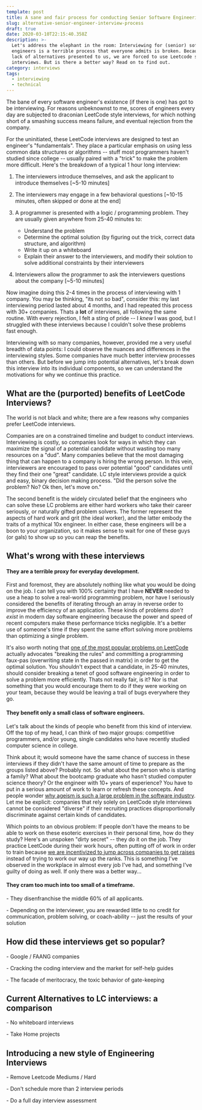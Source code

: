 ```yaml
---
template: post
title: A sane and fair process for conducting Senior Software Engineering interviews
slug: alternative-senior-engineer-interview-process
draft: true
date: 2020-03-10T22:15:40.358Z
description: >-
  Let's address the elephant in the room: Interviewing for (senior) software
  engineers is a terrible process that everyone admits is broken. Because of the
  lack of alternatives presented to us, we are forced to use Leetcode style
  interviews. But is there a better way? Read on to find out. 
category: interviews
tags:
  - interviewing
  - technical
---
```

The bane of every software engineer's existence (if there is one) has got to be interviewing. For reasons unbeknownst to me, scores of engineers every day are subjected to draconian LeetCode style interviews, for which nothing short of a smashing success means failure, and eventual rejection from the company. 

For the uninitiated, these LeetCode interviews are designed to test an engineer's "fundamentals". They place a particular emphasis on using less common data structures or algorithms -- stuff most programmers haven't studied since college --  usually paired with a "trick" to make the problem more difficult. Here's the breakdown of a typical 1 hour long interview:

1. The interviewers introduce themselves, and ask the applicant to introduce themselves \[~5-10 minutes]
2. The interviewers may engage in a few behavioral questions \[~10-15 minutes, often skipped or done at the end]
3. A programmer is presented with a logic / programming problem.  They are usually given anywhere from 25-40 minutes to:

   * Understand the problem 
   * Determine the optimal solution (by figuring out the trick, correct data structure, and algorithm)
   * Write it up on a whiteboard
   * Explain their answer to the interviewers, and modify their solution to solve additional constraints by their interviewers
4. Interviewers allow the programmer to ask the interviewers questions about the company \[~5-10 minutes]

Now imagine doing this 2-4 times in the process of interviewing with 1 company. You may be thinking, "its not so bad", consider this: my last interviewing period lasted about 4 months, and I had repeated this process with 30+ companies. Thats a **lot** of interviews, all following the same routine. With every rejection, I felt a sting of pride -- I *knew* I was good, but I struggled with these interviews because I couldn't solve these problems fast enough.

Interviewing with so many companies, however, provided me a very useful breadth of data points: I could observe the nuances and differences in the interviewing styles. Some companies have much better interview processes than others. But before we jump into potential alternatives, let's break down this interview into its individual components, so we can understand the motivations for why we continue this practice.

## What are the (purported) benefits of LeetCode Interviews?

The world is not black and white; there are a few reasons why companies prefer LeetCode interviews. 

Companies are on a constrained timeline and budget to conduct interviews. Interviewing is costly, so companies look for ways in which they can maximize the signal of a potential candidate without wasting too many resources on a "dud".  Many companies believe that the most damaging thing that can happen to a company is hiring the wrong person. In this vein, interviewers are encouraged to pass over potential "good" candidates until they find their one "great" candidate. LC style interviews provide a quick and easy, binary decision making process. "Did the person solve the problem? No? Ok then, let's move on." 

The second benefit is the widely circulated belief that the engineers who can solve these LC problems are either hard workers who take their career seriously, or naturally gifted problem solvers. The former represent the aspects of hard work and grit (the ideal worker), and the latter embody the traits of a mythical 10x engineer. In either case, these engineers will be a boon to your organization, so it makes sense to wait for one of these guys (or gals) to show up so you can reap the benefits. 

## What's wrong with these interviews

#### They are a terrible proxy for everyday development.

First and foremost, they are absolutely nothing like what you would be doing on the job. I can tell you with 100% certainty that I have **NEVER** needed to use a heap to solve a real-world programming problem, nor have I seriously considered the benefits of iterating through an array in reverse order to improve the efficiency of an application. These kinds of problems *don't exist* in modern day software engineering because the power and speed of recent computers make these performance tricks negligible.  It's a better use of someone's time if they spent the same effort solving more problems than optimizing a single problem.

It's also worth noting that [one of the most popular problems on LeetCode](https://leetcode.com/problems/number-of-islands) actually advocates "breaking the rules" and committing a programming faux-pas (overwriting state in the passed in matrix) in order to get the optimal solution. You shouldn't expect that a candidate, in 25-40 minutes, should consider breaking a tenet of good software engineering in order to solve a problem more efficiently. Thats not really fair, is it? Nor is that something that you would encourage them to do if they were working on your team, because they would be leaving a trail of bugs everywhere they go. 

#### They benefit only a small class of software engineers. 

Let's talk about the kinds of people who benefit from this kind of interview. Off the top of my head, I can think of two major groups: competitive programmers, and/or young, single candidates who have recently studied computer science in college. 

Think about it; would someone have the same chance of success in these interviews if they didn't have the same amount of time to prepare as the groups listed above? Probably not. So what about the person who is starting a family? What about the bootcamp graduate who hasn't studied computer science theory? Or the engineer with 10+ years of experience? You have to put in a serious amount of work to learn or refresh these concepts. And people wonder [why ageism is such a large problem in the software industry](https://softwareengineering.stackexchange.com/questions/61980/is-ageism-in-software-development-based-on-anything-other-than-bias). Let me be explicit: companies that rely solely on LeetCode style interviews cannot be considered "diverse" if their recruiting practices disproportionally discriminate against certain kinds of candidates.  

Which points to an obvious problem: If people don't have the means to be able to work on these esoteric exercises in their personal time, how do they study? Here's an unspoken "dirty secret" -- they do it on the job. They practice LeetCode during their work hours, often putting off of work in order to train because [we are incentivized to jump across companies to get raises](https://daedtech.com/notes-on-job-hopping-you-should-probably-job-hop/) instead of trying to work our way up the ranks. This is something I've observed in the workplace in almost every job I've had, and something I've guilty of doing as well. If only there was a better way... 

#### They cram too much into too small of a timeframe.

\- They disenfranchise the middle 60% of all applicants. 

\- Depending on the interviewer, you are rewarded little to no credit for communication, problem solving, or coach-ability -- just the results of your solution

## How did these interviews get so popular?

\- Google / FAANG companies 

\- Cracking the coding interview and the market for self-help guides

\- The facade of meritocracy, the toxic behavior of gate-keeping 

## Current Alternatives to LC interviews: a comparison

\- No whiteboard interviews

\- Take Home projects

## Introducing a new style of Engineering Interviews

\- Remove Leetcode Mediums / Hard

\- Don't schedule more than 2 interview periods

\- Do a full day interview assessment